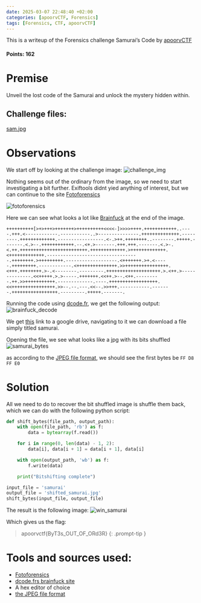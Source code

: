 ```yaml
---
date: 2025-03-07 22:48:40 +02:00
categories: [apoorvCTF, Forensics]
tags: [Forensics, CTF, apoorvCTF]
---
```


This is a writeup of the Forensics challenge Samurai’s Code by [apoorvCTF](https://apoorvctf.iiitkottayam.ac.in/) 
#### Points: 162
# Premise
Unveil the lost code of the Samurai and unlock the mystery hidden within.

## Challenge files:

[sam.jpg](https://github.com/CSYClubIIITK/CTF-Writeups/blob/main/ApoorvCTF-25-Writeups/Forensics/Samurai%E2%80%99s%20Code/files/sam.jpg)

# Observations
We start off by looking at the challenge image:
![challenge_img](/assets/images/apoorvCTF/saumurai/sam.jpg)

Nothing seems out of the ordinary from the image, so we need to start investigating a bit further.
Exiftools didnt yied anything of interest, but we can continue to the site [Fotoforensics](https://fotoforensics.com/)

![fotoforensics](/assets/images/apoorvCTF/saumurai/fotoforensics.png)

Here we can see what looks a lot like [Brainfuck](https://esolangs.org/wiki/Brainfuck) at the end of the image.

```Brainfuck
++++++++++[>+>+++>+++++++>++++++++++<<<<-]>>>>++++.++++++++++++..----.+++.<------------.-----------..>---------------.++++++++++++++.---------.+++++++++++++.-----------------.<-.>++.++++++++..--------.+++++.-------.<.>--.++++++++++++.--.<+.>-------.+++.+++.-------.<.>-.<.++.+++++++++++++++++++++++++.+++++++++++++.>+++++++++++++.<+++++++++++++.----------------------------------.++++++++.>+++++++++.-------------------.<+++++++.>+.<-----.+++++++++.------------.<+++++++++++++++.>>++++++++++++++++.<+++.++++++++.>-.<--------.---------.++++++++++++++++++++.>.<++.>--------------.<<+++++.>.>-----.+++++++.<<++.>--.<++.---------.++.>>+++++++++++.-------------.----.++++++++++++++++++.<<++++++++++++++++.>>--.--.---.<<--.>>+++.-----------.-------.+++++++++++++++++.---------.+++++.-------.
```

Running the code using [dcode.fr](https://www.dcode.fr/brainfuck-language), we get the following output:
![brainfuck_decode](/assets/images/apoorvCTF/saumurai/brainfuck.png)

We get [this](https://drive.google.com/file/d/1JWqdBJzgQhLUI-xLTwLCWwYi2Ydk4W6-/view?usp=sharing) link to a google drive, navigating to it we can download a file simply titled samurai.

Opening the file, we see what looks like a jpg with its bits shuffled
![samurai_bytes](/assets/images/apoorvCTF/saumurai/samurai_bytes.png)

as according to the [JPEG file format](https://en.wikipedia.org/wiki/JPEG_File_Interchange_Format#File_format_structure), we should see the first bytes be `FF D8 FF E0`

# Solution
All we need to do to recover the bit shuffled image is shuffle them back, which we can do with the following python script:

```python
def shift_bytes(file_path, output_path):
    with open(file_path, 'rb') as f:
        data = bytearray(f.read())

    for i in range(0, len(data) - 1, 2):
        data[i], data[i + 1] = data[i + 1], data[i]

    with open(output_path, 'wb') as f:
        f.write(data)

    print("Bitshifting complete")

input_file = 'samurai'
output_file = 'shifted_samurai.jpg'
shift_bytes(input_file, output_file)
```

The result is the following image:
![win_samurai](/assets/images/apoorvCTF/saumurai/shifted_samurai.png)

Which gives us the flag:
> apoorvctf{ByT3s_OUT_OF_ORd3R}
{: .prompt-tip }


# Tools and sources used:
- [Fotoforensics](https://fotoforensics.com/)
- [dcode.frs brainfuck site](https://www.dcode.fr/brainfuck-language)
- A hex editor of choice
- [the JPEG file format](https://en.wikipedia.org/wiki/JPEG_File_Interchange_Format#File_format_structure)
